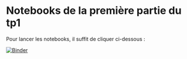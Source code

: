 # Notebooks de la première partie du tp1

Pour lancer les notebooks, il suffit de cliquer ci-dessous :

[![Binder](https://mybinder.org/badge_logo.svg)](https://mybinder.org/v2/gh/git@github.com:seriesl/notebooks_tp1_01_binder.git/master)
